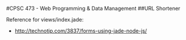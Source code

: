 #CPSC 473 - Web Programming & Data Management
##URL Shortener

Reference for views/index.jade:<br>
- http://technotip.com/3837/forms-using-jade-node-js/
